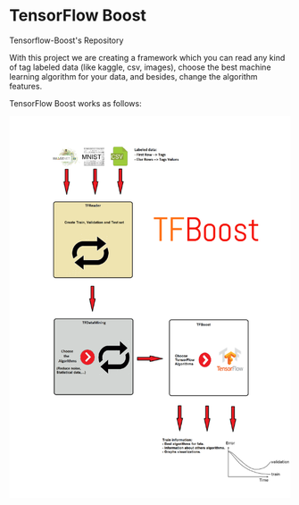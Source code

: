 # TensorFlow Boost
Tensorflow-Boost's Repository

With this project we are creating a framework which you can read any kind of tag labeled data (like kaggle, csv, images), choose the best machine learning algorithm for your data, and besides, change the algorithm features.

TensorFlow Boost works as follows: 

![alt tag](https://github.com/Gabvaztor/TFBoost/blob/master/Documentation/CSV%20Diagram.png)
